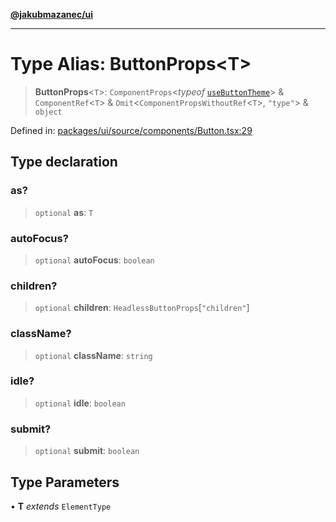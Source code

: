[**@jakubmazanec/ui**](../README.md)

---

# Type Alias: ButtonProps\<T\>

> **ButtonProps**\<`T`\>: `ComponentProps`\<_typeof_
> [`useButtonTheme`](../functions/useButtonTheme.md)\> & `ComponentRef`\<`T`\> &
> `Omit`\<`ComponentPropsWithoutRef`\<`T`\>, `"type"`\> & `object`

Defined in:
[packages/ui/source/components/Button.tsx:29](https://github.com/jakubmazanec/tools/blob/b189bd808f93a39eacbf7e401a82a754c5ce3b63/packages/ui/source/components/Button.tsx#L29)

## Type declaration

### as?

> `optional` **as**: `T`

### autoFocus?

> `optional` **autoFocus**: `boolean`

### children?

> `optional` **children**: `HeadlessButtonProps`\[`"children"`\]

### className?

> `optional` **className**: `string`

### idle?

> `optional` **idle**: `boolean`

### submit?

> `optional` **submit**: `boolean`

## Type Parameters

• **T** _extends_ `ElementType`
